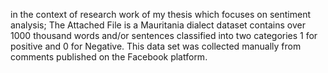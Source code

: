 in the context of research work of my thesis which focuses on sentiment analysis; The Attached File is a Mauritania dialect dataset contains over 1000 thousand words and/or sentences classified into two categories 1 for positive and 0 for Negative. This data set was collected manually from comments published on the Facebook platform.
